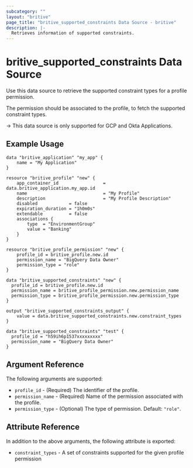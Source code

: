 ```yaml
---
subcategory: ""
layout: "britive"
page_title: "britive_supported_constraints Data Source - britive"
description: |-
  Retrieves information of supported constraints.
---
```


# britive_supported_constraints Data Source

Use this data source to retrieve the supported constraint types for a profile permission.

The permission should be associated to the profile, to fetch the supported constraint types.

-> This data source is only supported for GCP and Okta Applications.

## Example Usage

```hcl
data "britive_application" "my_app" {
    name = "My Application"
}

resource "britive_profile" "new" {
    app_container_id                 = data.britive_application.my_app.id
    name                             = "My Profile"
    description                      = "My Profile Description"
    disabled            = false
    expiration_duration = "1h0m0s"
    extendable          = false
    associations {
        type  = "EnvironmentGroup"
        value = "Banking"
    }
}

resource "britive_profile_permission" "new" {
    profile_id = britive_profile.new.id
    permission_name = "BigQuery Data Owner"
    permission_type = "role"
}

data "britive_supported_constraints" "new" {
  profile_id = britive_profile.new.id
  permission_name = britive_profile_permission.new.permission_name
  permission_type = britive_profile_permission.new.permission_type
}

output "britive_supported_constraints_output" {
    value = data.britive_supported_constraints.new.constraint_types
}

data "britive_supported_constraints" "test" {
  profile_id = "h59ih6p1537xxxxxxxxx"
  permission_name = "BigQuery Data Owner"
}
```

## Argument Reference

The following arguments are supported:

* `profile_id` - (Required) The identifier of the profile.
* `permission_name` - (Required) Name of the permission associated with the profile.
* `permission_type` - (Optional) The type of permission. Default: `"role"`.

## Attribute Reference

In addition to the above arguments, the following attribute is exported:

* `constraint_types` - A set of constraints supported for the given profile permission
